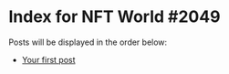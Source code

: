 # Index for NFT World #2049
Posts will be displayed in the order below:

- [Your first post](./001-first.md)

